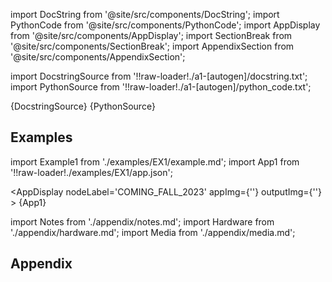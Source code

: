 <!--Add SEO here-->

[//]: # (Custom component imports)

import DocString from '@site/src/components/DocString';
import PythonCode from '@site/src/components/PythonCode';
import AppDisplay from '@site/src/components/AppDisplay';
import SectionBreak from '@site/src/components/SectionBreak';
import AppendixSection from '@site/src/components/AppendixSection';

[//]: # (Docstring)

import DocstringSource from '!!raw-loader!./a1-[autogen]/docstring.txt';
import PythonSource from '!!raw-loader!./a1-[autogen]/python_code.txt';

<DocString>{DocstringSource}</DocString>
<PythonCode GLink='IO/INSTRUMENTS/DAQ_BOARDS/NI/COMING_FALL_2023/COMING_FALL_2023.py'>{PythonSource}</PythonCode>

<SectionBreak />

[//]: # (Examples)

## Examples

import Example1 from './examples/EX1/example.md';
import App1 from '!!raw-loader!./examples/EX1/app.json';



<AppDisplay 
    nodeLabel='COMING_FALL_2023'
    appImg={''}
    outputImg={''}
    >
    {App1}
</AppDisplay>

<Example1 />

<SectionBreak />

[//]: # (Appendix)

import Notes from './appendix/notes.md';
import Hardware from './appendix/hardware.md';
import Media from './appendix/media.md';

## Appendix

<AppendixSection index={0} folderPath='nodes/IO/INSTRUMENTS/DAQ_BOARDS/NI/COMING_FALL_2023/appendix/'><Notes /></AppendixSection>
<AppendixSection index={1} folderPath='nodes/IO/INSTRUMENTS/DAQ_BOARDS/NI/COMING_FALL_2023/appendix/'><Hardware /></AppendixSection>
<AppendixSection index={2} folderPath='nodes/IO/INSTRUMENTS/DAQ_BOARDS/NI/COMING_FALL_2023/appendix/'><Media /></AppendixSection>

<!--Add Button here-->